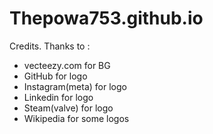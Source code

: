 # Thepowa753.github.io

Credits. Thanks to :
- vecteezy.com for BG
- GitHub for logo
- Instagram(meta) for logo
- Linkedin for logo
- Steam(valve) for logo
- Wikipedia for some logos